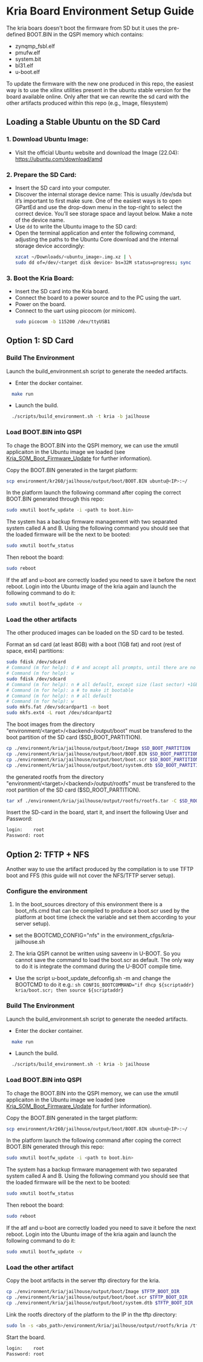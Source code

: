 # Kria Board Environment Setup Guide

The kria boars doesn't boot the firmware from SD but it uses the pre-defined BOOT.BIN in the QSPI memory which contains: 
- zynqmp_fsbl.elf
- pmufw.elf
- system.bit
- bl31.elf
- u-boot.elf

To update the firmware with the new one produced in this repo, the easiest way is to use the xilinx utilities present in the ubuntu stable version for the board available online.
Only after that we can rewrite the sd card with the other artifacts produced within this repo (e.g., Image, filesystem)

## Loading a Stable Ubuntu on the SD Card

### 1. Download Ubuntu Image:
- Visit the official Ubuntu website and download the Image (22.04): https://ubuntu.com/download/amd

### 2. Prepare the SD Card:
  - Insert the SD card into your computer.
  - Discover the internal storage device name: This is usually /dev/sda but it’s important to first make sure. 
    One of the easiest ways is to open GPartEd and use the drop-down menu in the top-right to select the correct
    device. You’ll see storage space and layout below. Make a note of the device name.
  - Use `dd` to write the Ubuntu image to the SD card:
  - Open the terminal application and enter the following command, adjusting the paths to the Ubuntu Core download and the internal storage device accordingly:
    ```sh 
    xzcat ~/Downloads/<ubuntu_image>.img.xz | \
    sudo dd of=/dev/<target disk device> bs=32M status=progress; sync
    ```

### 3. Boot the Kria Board:
  - Insert the SD card into the Kria board.
  - Connect the board to a power source and to the PC using the uart.
  - Power on the board.
  - Connect to the uart using picocom (or minicom).
    ```sh
    sudo picocom -b 115200 /dev/ttyUSB1
    ```

## Option 1: SD Card

### Build The Environment
Launch the build_environment.sh script to generate the needed artifacts.

  - Enter the docker container.
```sh
  make run
```
  - Launch the build.
```sh 
  ./scripts/build_environment.sh -t kria -b jailhouse
```

### Load BOOT.BIN into QSPI

To chage the BOOT.BIN into the QSPI memory, we can use the xmutil applicaiton in the Ubuntu image we loaded 
(see [Kria_SOM_Boot_Firmware_Update](https://xilinx-wiki.atlassian.net/wiki/spaces/A/pages/3020685316/Kria+SOM+Boot+Firmware+Update) for further information).

Copy the BOOT.BIN generated in the target platform:
```sh
scp environment/kr260/jailhouse/output/boot/BOOT.BIN ubuntu@<IP>:~/
```

In the platform launch the following command after coping the correct BOOT.BIN generated through this repo:
```sh
sudo xmutil bootfw_update -i <path to boot.bin>
```

The system has a backup firmware management with two separated system called A and B. 
Using the following command you should see that the loaded firmware will be the next to be booted: 
```sh
sudo xmutil bootfw_status
```

Then reboot the board:
```sh
sudo reboot
```

If the atf and u-boot are correctly loaded you need to save it before the next reboot.
Login into the Ubuntu image of the kria again and launch the following command to do it:
```sh
sudo xmutil bootfw_update -v
```

### Load the other artifacts 
The other produced images can be loaded on the SD card to be tested.

Format an sd card (at least 8GB) with a boot (1GB fat) and root (rest of space, ext4) partitions:

```bash
sudo fdisk /dev/sdcard
# Command (m for help): d # and accept all prompts, until there are no more partitions
# Command (m for help): w
sudo fdisk /dev/sdcard
# Command (m for help): n # all default, except size (last sector) +1GB
# Command (m for help): a # to make it bootable
# Command (m for help): n # all default
# Command (m for help): w
sudo mkfs.fat /dev/sdcardpart1 -n boot
sudo mkfs.ext4 -L root /dev/sdcardpart2 
```

The boot images from the directory "environment/\<target\>/\<backend\>/output/boot" must be transfered to the boot partition of the SD card ($SD\_BOOT\_PARTITION).

```bash
cp ./environment/kria/jailhouse/output/boot/Image $SD_BOOT_PARTITION
cp ./environment/kria/jailhouse/output/boot/BOOT.BIN $SD_BOOT_PARTITION
cp ./environment/kria/jailhouse/output/boot/boot.scr $SD_BOOT_PARTITION
cp ./environment/kria/jailhouse/output/boot/system.dtb $SD_BOOT_PARTITION
```

the generated rootfs from the directory "environment/\<target\>/\<backend\>/output/rootfs" must be transfered to the root partition of the SD card ($SD\_ROOT\_PARTITION).

```bash
tar xf ./environment/kria/jailhouse/output/rootfs/rootfs.tar -C $SD_ROOT_PARTITION
```

Insert the SD-card in the board, start it, and insert the following User and Password:

```bash
login:    root
Password: root
```

## Option 2: TFTP + NFS

Another way to use the artifact produced by the compilation is to use TFTP boot and FFS (this guide will not cover the NFS/TFTP server setup).

### Configure the environment
1. In the boot_sources directory of this environment there is a boot_nfs.cmd that can be compiled to produce a boot.scr used by the platform at boot time (check the variable and set them according to your server setup).

* set the BOOTCMD_CONFIG="nfs" in the environment_cfgs/kria-jailhouse.sh

2. The kria QSPI cannot be written using saveenv in U-BOOT. So you cannot save the command to load the boot.scr as default. The only way to do it is integrate the command during the U-BOOT compile time.

* Use the script u-boot_update_defconfig.sh -m  and change the BOOTCMD to do it e.g.: 
      ```sh
      CONFIG_BOOTCOMMAND="if dhcp ${scriptaddr} kria/boot.scr; then source ${scriptaddr}
      ```

### Build The Environment
Launch the build_environment.sh script to generate the needed artifacts.

  - Enter the docker container.
```sh
  make run
```
  - Launch the build.
```sh 
  ./scripts/build_environment.sh -t kria -b jailhouse
```

### Load BOOT.BIN into QSPI

To chage the BOOT.BIN into the QSPI memory, we can use the xmutil applicaiton in the Ubuntu image we loaded 
(see [Kria_SOM_Boot_Firmware_Update](https://xilinx-wiki.atlassian.net/wiki/spaces/A/pages/3020685316/Kria+SOM+Boot+Firmware+Update) for further information).

Copy the BOOT.BIN generated in the target platform:
```sh
scp environment/kr260/jailhouse/output/boot/BOOT.BIN ubuntu@<IP>:~/
```

In the platform launch the following command after coping the correct BOOT.BIN generated through this repo:
```sh
sudo xmutil bootfw_update -i <path to boot.bin>
```

The system has a backup firmware management with two separated system called A and B. 
Using the following command you should see that the loaded firmware will be the next to be booted: 
```sh
sudo xmutil bootfw_status
```

Then reboot the board:
```sh
sudo reboot
```

If the atf and u-boot are correctly loaded you need to save it before the next reboot.
Login into the Ubuntu image of the kria again and launch the following command to do it:
```sh
sudo xmutil bootfw_update -v
```

### Load the other artifact
Copy the boot artifacts in the server tftp directory for the kria.

```bash
cp ./environment/kria/jailhouse/output/boot/Image $TFTP_BOOT_DIR
cp ./environment/kria/jailhouse/output/boot/boot.scr $TFTP_BOOT_DIR
cp ./environment/kria/jailhouse/output/boot/system.dtb $TFTP_BOOT_DIR
```

Link the rootfs directory of the platform to the IP in the tftp directory:
```bash
sudo ln -s <abs_path>/environment/kria/jailhouse/output/rootfs/kria /tftpboot/<board-IP>
```

Start the board.

```bash
login:    root
Password: root
```